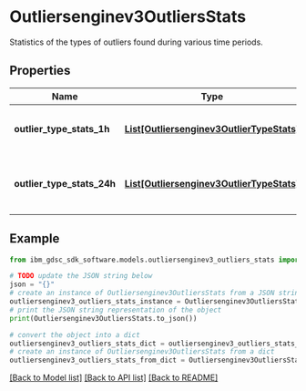 # Outliersenginev3OutliersStats

Statistics of the types of outliers found during various time periods.

## Properties

Name | Type | Description | Notes
------------ | ------------- | ------------- | -------------
**outlier_type_stats_1h** | [**List[Outliersenginev3OutlierTypeStats]**](Outliersenginev3OutlierTypeStats.md) | Types of outliers found in the last hour. | [optional] 
**outlier_type_stats_24h** | [**List[Outliersenginev3OutlierTypeStats]**](Outliersenginev3OutlierTypeStats.md) | Types of outliers found in the past 24 hours. | [optional] 

## Example

```python
from ibm_gdsc_sdk_software.models.outliersenginev3_outliers_stats import Outliersenginev3OutliersStats

# TODO update the JSON string below
json = "{}"
# create an instance of Outliersenginev3OutliersStats from a JSON string
outliersenginev3_outliers_stats_instance = Outliersenginev3OutliersStats.from_json(json)
# print the JSON string representation of the object
print(Outliersenginev3OutliersStats.to_json())

# convert the object into a dict
outliersenginev3_outliers_stats_dict = outliersenginev3_outliers_stats_instance.to_dict()
# create an instance of Outliersenginev3OutliersStats from a dict
outliersenginev3_outliers_stats_from_dict = Outliersenginev3OutliersStats.from_dict(outliersenginev3_outliers_stats_dict)
```
[[Back to Model list]](../README.md#documentation-for-models) [[Back to API list]](../README.md#documentation-for-api-endpoints) [[Back to README]](../README.md)


